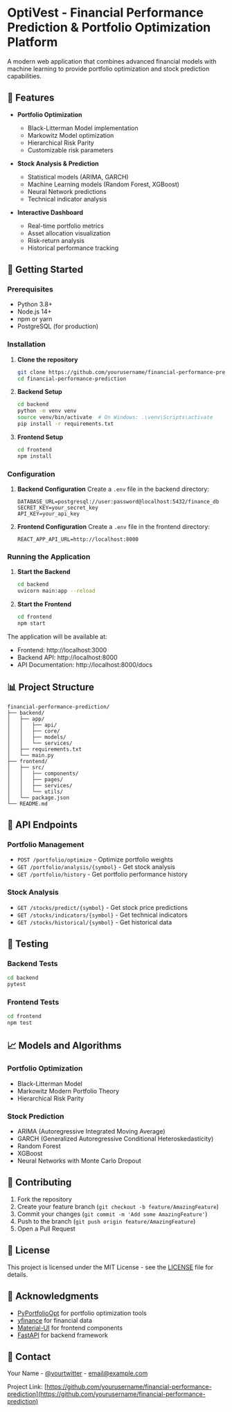 # OptiVest - Financial Performance Prediction & Portfolio Optimization Platform

A modern web application that combines advanced financial models with machine learning to provide portfolio optimization and stock prediction capabilities.

## 🌟 Features

- **Portfolio Optimization**
  - Black-Litterman Model implementation
  - Markowitz Model optimization
  - Hierarchical Risk Parity
  - Customizable risk parameters

- **Stock Analysis & Prediction**
  - Statistical models (ARIMA, GARCH)
  - Machine Learning models (Random Forest, XGBoost)
  - Neural Network predictions
  - Technical indicator analysis

- **Interactive Dashboard**
  - Real-time portfolio metrics
  - Asset allocation visualization
  - Risk-return analysis
  - Historical performance tracking

## 🚀 Getting Started

### Prerequisites

- Python 3.8+
- Node.js 14+
- npm or yarn
- PostgreSQL (for production)

### Installation

1. **Clone the repository**
   ```bash
   git clone https://github.com/yourusername/financial-performance-prediction.git
   cd financial-performance-prediction
   ```

2. **Backend Setup**
   ```bash
   cd backend
   python -m venv venv
   source venv/bin/activate  # On Windows: .\venv\Scripts\activate
   pip install -r requirements.txt
   ```

3. **Frontend Setup**
   ```bash
   cd frontend
   npm install
   ```

### Configuration

1. **Backend Configuration**
   Create a `.env` file in the backend directory:
   ```
   DATABASE_URL=postgresql://user:password@localhost:5432/finance_db
   SECRET_KEY=your_secret_key
   API_KEY=your_api_key
   ```

2. **Frontend Configuration**
   Create a `.env` file in the frontend directory:
   ```
   REACT_APP_API_URL=http://localhost:8000
   ```

### Running the Application

1. **Start the Backend**
   ```bash
   cd backend
   uvicorn main:app --reload
   ```

2. **Start the Frontend**
   ```bash
   cd frontend
   npm start
   ```

The application will be available at:
- Frontend: http://localhost:3000
- Backend API: http://localhost:8000
- API Documentation: http://localhost:8000/docs

## 📊 Project Structure

```
financial-performance-prediction/
├── backend/
│   ├── app/
│   │   ├── api/
│   │   ├── core/
│   │   ├── models/
│   │   └── services/
│   ├── requirements.txt
│   └── main.py
├── frontend/
│   ├── src/
│   │   ├── components/
│   │   ├── pages/
│   │   ├── services/
│   │   └── utils/
│   └── package.json
└── README.md
```

## 🔧 API Endpoints

### Portfolio Management
- `POST /portfolio/optimize` - Optimize portfolio weights
- `GET /portfolio/analysis/{symbol}` - Get stock analysis
- `GET /portfolio/history` - Get portfolio performance history

### Stock Analysis
- `GET /stocks/predict/{symbol}` - Get stock price predictions
- `GET /stocks/indicators/{symbol}` - Get technical indicators
- `GET /stocks/historical/{symbol}` - Get historical data

## 🧪 Testing

### Backend Tests
```bash
cd backend
pytest
```

### Frontend Tests
```bash
cd frontend
npm test
```

## 📈 Models and Algorithms

### Portfolio Optimization
- Black-Litterman Model
- Markowitz Modern Portfolio Theory
- Hierarchical Risk Parity

### Stock Prediction
- ARIMA (Autoregressive Integrated Moving Average)
- GARCH (Generalized Autoregressive Conditional Heteroskedasticity)
- Random Forest
- XGBoost
- Neural Networks with Monte Carlo Dropout

## 🤝 Contributing

1. Fork the repository
2. Create your feature branch (`git checkout -b feature/AmazingFeature`)
3. Commit your changes (`git commit -m 'Add some AmazingFeature'`)
4. Push to the branch (`git push origin feature/AmazingFeature`)
5. Open a Pull Request

## 📝 License

This project is licensed under the MIT License - see the [LICENSE](LICENSE) file for details.

## 🙏 Acknowledgments

- [PyPortfolioOpt](https://github.com/robertmartin8/PyPortfolioOpt) for portfolio optimization tools
- [yfinance](https://github.com/ranaroussi/yfinance) for financial data
- [Material-UI](https://mui.com/) for frontend components
- [FastAPI](https://fastapi.tiangolo.com/) for backend framework

## 📧 Contact

Your Name - [@yourtwitter](https://twitter.com/yourtwitter) - email@example.com

Project Link: [https://github.com/yourusername/financial-performance-prediction](https://github.com/yourusername/financial-performance-prediction)
